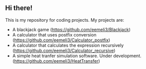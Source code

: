 ## Hi there!

This is my repository for coding projects. My projects are:
- A blackjack game (https://github.com/eemeli3/Blackjack)
- A calculator that uses postfix conversion (https://github.com/eemeli3/Calculator_postfix)
- A calculator that calculates the expression recursively (https://github.com/eemeli3/Calculator_recursive)
- A simple heat tranfer simulation software. Under development. (https://github.com/eemeli3/HeatTransfer)
